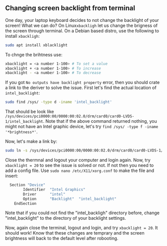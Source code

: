 ## Changing screen backlight from terminal

One day, your laptop keyboard decides to not change the backlight of your screen! What we can do? On Linux`xbackligh` let us 
change the brigness of the screen through terminal. On a Debian based distro, use the following to install `xbackligh`:

```bash
sudo apt install xblacklight
```

To chnge the brihtness use:
```bash
xbacklight = <a number 1-100> # To set a value
xbacklight + <a number 1-100> # To increase
xbacklight - <a number 1-100> # To decrease
```

If you got `No outputs have backlight property` error, then you should crate a link to the deriver to solve the issue. 
First let's find the actual location of `intel_backlight`:
```bash
sudo find /sys/ -type d -iname 'intel_backlight'
```
That should be look like `/sys/devices/pci0000:00/0000:00:02.0/drm/card0/card0-LVDS-1/intel_backlight`. Note that if the above 
command returned nothing, you might not have an Intel graphic device, let's try `find /sys/ -type f -iname '*brightness*'`.

Now, let's make a link by:
```bash
sudo ln -s /sys/devices/pci0000:00/0000:00:02.0/drm/card0/card0-LVDS-1/intel_backlight /sys/class/backlight
```

Close the thermnal and logout your computer and login again. Now, try `xbacklight = 20` to see the issue is solved or not. 
If not then you need to add a config file. Use `sudo nano /etc/X11/xorg.conf` to make the file and insert:
```bash
  Section "Device"
        Identifier  "Intel Graphics" 
        Driver      "intel"
        Option      "Backlight"  "intel_backlight"
    EndSection
 ```
 
 Note that if you could not find the "intel_backligh" directory before, change "intel_backlight" to the directory of your 
 backlight settings.
 
 Now, again close the terminal, logout and login, and try `xbacklight = 20`. It should work! Know that these changes are 
 temprary and the screen brightness will back to the default level after robooting. 
 
